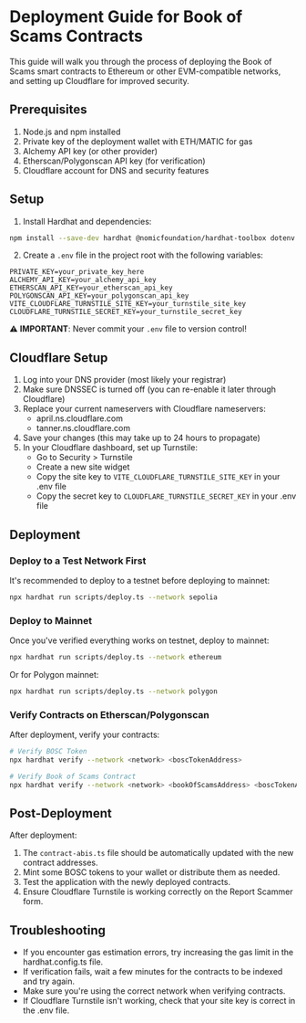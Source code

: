 
# Deployment Guide for Book of Scams Contracts

This guide will walk you through the process of deploying the Book of Scams smart contracts to Ethereum or other EVM-compatible networks, and setting up Cloudflare for improved security.

## Prerequisites

1. Node.js and npm installed
2. Private key of the deployment wallet with ETH/MATIC for gas
3. Alchemy API key (or other provider)
4. Etherscan/Polygonscan API key (for verification)
5. Cloudflare account for DNS and security features

## Setup

1. Install Hardhat and dependencies:

```bash
npm install --save-dev hardhat @nomicfoundation/hardhat-toolbox dotenv
```

2. Create a `.env` file in the project root with the following variables:

```
PRIVATE_KEY=your_private_key_here
ALCHEMY_API_KEY=your_alchemy_api_key
ETHERSCAN_API_KEY=your_etherscan_api_key
POLYGONSCAN_API_KEY=your_polygonscan_api_key
VITE_CLOUDFLARE_TURNSTILE_SITE_KEY=your_turnstile_site_key
CLOUDFLARE_TURNSTILE_SECRET_KEY=your_turnstile_secret_key
```

⚠️ **IMPORTANT**: Never commit your `.env` file to version control!

## Cloudflare Setup

1. Log into your DNS provider (most likely your registrar)
2. Make sure DNSSEC is turned off (you can re-enable it later through Cloudflare)
3. Replace your current nameservers with Cloudflare nameservers:
   - april.ns.cloudflare.com
   - tanner.ns.cloudflare.com
4. Save your changes (this may take up to 24 hours to propagate)
5. In your Cloudflare dashboard, set up Turnstile:
   - Go to Security > Turnstile
   - Create a new site widget
   - Copy the site key to `VITE_CLOUDFLARE_TURNSTILE_SITE_KEY` in your .env file
   - Copy the secret key to `CLOUDFLARE_TURNSTILE_SECRET_KEY` in your .env file

## Deployment

### Deploy to a Test Network First

It's recommended to deploy to a testnet before deploying to mainnet:

```bash
npx hardhat run scripts/deploy.ts --network sepolia
```

### Deploy to Mainnet

Once you've verified everything works on testnet, deploy to mainnet:

```bash
npx hardhat run scripts/deploy.ts --network ethereum
```

Or for Polygon mainnet:

```bash
npx hardhat run scripts/deploy.ts --network polygon
```

### Verify Contracts on Etherscan/Polygonscan

After deployment, verify your contracts:

```bash
# Verify BOSC Token
npx hardhat verify --network <network> <boscTokenAddress>

# Verify Book of Scams Contract
npx hardhat verify --network <network> <bookOfScamsAddress> <boscTokenAddress>
```

## Post-Deployment

After deployment:

1. The `contract-abis.ts` file should be automatically updated with the new contract addresses.
2. Mint some BOSC tokens to your wallet or distribute them as needed.
3. Test the application with the newly deployed contracts.
4. Ensure Cloudflare Turnstile is working correctly on the Report Scammer form.

## Troubleshooting

- If you encounter gas estimation errors, try increasing the gas limit in the hardhat.config.ts file.
- If verification fails, wait a few minutes for the contracts to be indexed and try again.
- Make sure you're using the correct network when verifying contracts.
- If Cloudflare Turnstile isn't working, check that your site key is correct in the .env file.

